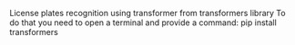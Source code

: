License plates recognition using transformer from transformers library
To do that you need to open a terminal and provide a command: 
  pip install transformers
